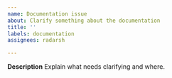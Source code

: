 ```yaml
---
name: Documentation issue
about: Clarify something about the documentation
title: ''
labels: documentation
assignees: radarsh

---
```


**Description**
Explain what needs clarifying and where.
